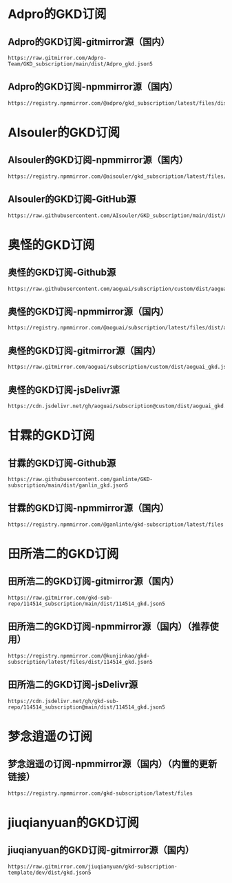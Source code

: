 # Adpro的GKD订阅## Adpro的GKD订阅-gitmirror源（国内）```texthttps://raw.gitmirror.com/Adpro-Team/GKD_subscription/main/dist/Adpro_gkd.json5```## Adpro的GKD订阅-npmmirror源（国内）```texthttps://registry.npmmirror.com/@adpro/gkd_subscription/latest/files/dist/Adpro_gkd.json5```# AIsouler的GKD订阅## AIsouler的GKD订阅-npmmirror源（国内）```texthttps://registry.npmmirror.com/@aisouler/gkd_subscription/latest/files/dist/AIsouler_gkd.json5```## AIsouler的GKD订阅-GitHub源```texthttps://raw.githubusercontent.com/AIsouler/GKD_subscription/main/dist/AIsouler_gkd.json5```# 奥怪的GKD订阅## 奥怪的GKD订阅-Github源```texthttps://raw.githubusercontent.com/aoguai/subscription/custom/dist/aoguai_gkd.json5```## 奥怪的GKD订阅-npmmirror源（国内）```texthttps://registry.npmmirror.com/@aoguai/subscription/latest/files/dist/aoguai_gkd.json5```## 奥怪的GKD订阅-gitmirror源（国内）```texthttps://raw.gitmirror.com/aoguai/subscription/custom/dist/aoguai_gkd.json5```## 奥怪的GKD订阅-jsDelivr源```texthttps://cdn.jsdelivr.net/gh/aoguai/subscription@custom/dist/aoguai_gkd.json5```# 甘霖的GKD订阅## 甘霖的GKD订阅-Github源```texthttps://raw.githubusercontent.com/ganlinte/GKD-subscription/main/dist/ganlin_gkd.json5```## 甘霖的GKD订阅-npmmirror源（国内）```texthttps://registry.npmmirror.com/@ganlinte/gkd-subscription/latest/files```# 田所浩二的GKD订阅## 田所浩二的GKD订阅-gitmirror源（国内）```texthttps://raw.gitmirror.com/gkd-sub-repo/114514_subscription/main/dist/114514_gkd.json5```## 田所浩二的GKD订阅-npmmirror源（国内）（推荐使用）```texthttps://registry.npmmirror.com/@kunjinkao/gkd-subscription/latest/files/dist/114514_gkd.json5```## 田所浩二的GKD订阅-jsDelivr源```texthttps://cdn.jsdelivr.net/gh/gkd-sub-repo/114514_subscription@main/dist/114514_gkd.json5```# 梦念逍遥の订阅## 梦念逍遥の订阅-npmmirror源（国内）（内置的更新链接）```texthttps://registry.npmmirror.com/gkd-subscription/latest/files```# jiuqianyuan的GKD订阅## jiuqianyuan的GKD订阅-gitmirror源（国内）```texthttps://raw.gitmirror.com/jiuqianyuan/gkd-subscription-template/dev/dist/gkd.json5```